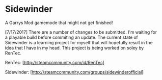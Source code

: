 # Sidewinder
A Garrys Mod gamemode that might not get finished!

[7/17/2017] There are a number of changes to be submitted. I'm waiting for a playable build before commiting an update. The current state of Sidewinder is a learning project for myself that will hopefully result in the idea that I have in my head. This project is being worked on soley by RenTec.

RenTec: [http://steamcommunity.com/id/RenTec]

Sidewinder: [http://steamcommunity.com/groups/sidewinderofficial]

